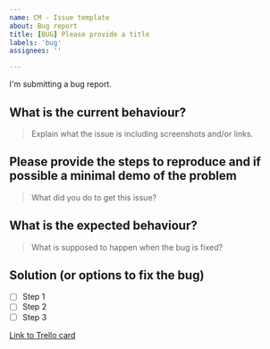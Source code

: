 ```yaml
---
name: CM - Issue template
about: Bug report
title: [BUG] Please provide a title 
labels: 'bug'
assignees: ''

---
```


I'm submitting a bug report.

## What is the current behaviour?
> Explain what the issue is including screenshots and/or links.


## Please provide the steps to reproduce and if possible a minimal demo of the problem
> What did you do to get this issue?


## What is the expected behaviour?
> What is supposed to happen when the bug is fixed?


## Solution (or options to fix the bug)

- [ ] Step 1
- [ ] Step 2
- [ ] Step 3

[Link to Trello card](link)
